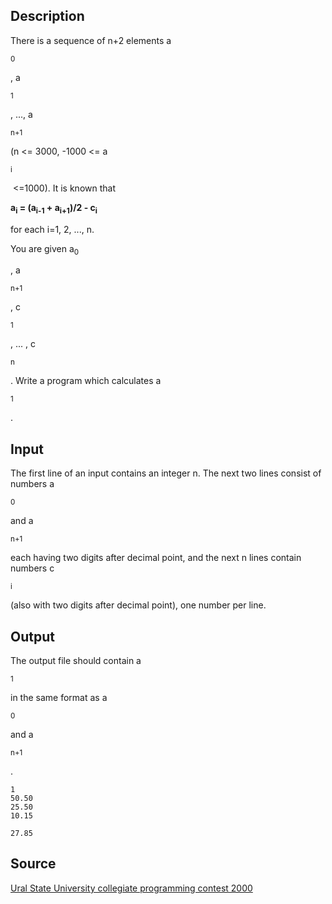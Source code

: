 <h2>Description</h2><p>There is a sequence of n+2 elements a</p><sub>0</sub><p>, a</p><sub>1</sub><p>, ..., a</p><sub>n+1</sub><p> (n&nbsp;&lt;=&nbsp;3000, -1000&nbsp;&lt;=&nbsp;a</p><sub>i</sub><p>&nbsp;&lt;=1000). It is known that </p><b>a<sub>i</sub> = (a<sub>i-1</sub>&nbsp;+&nbsp;a<sub>i+1</sub>)/2&nbsp;-&nbsp;c<sub>i</sub> </b><p>for each i=1, 2, ..., n.
</p>You are given a<sub>0</sub><p>, a</p><sub>n+1</sub><p>, c</p><sub>1</sub><p>, ... , c</p><sub>n</sub><p>. Write a program which calculates a</p><sub>1</sub><p>.</p><h2>Input</h2><p>The first line of an input contains an integer n. The next two lines consist of numbers a</p><sub>0</sub><p> and a</p><sub>n+1</sub><p> each having two digits after decimal point, and the next n lines contain numbers c</p><sub>i</sub><p> (also with two digits after decimal point), one number per line.</p><h2>Output</h2><p>The output file should contain a</p><sub>1</sub><p> in the same format as a</p><sub>0</sub><p> and a</p><sub>n+1</sub><p>.</p><pre><code class="language-input1">1
50.50
25.50
10.15
</code></pre><pre><code class="language-output1">27.85</code></pre><h2>Source</h2><a href="searchproblem?field=source&amp;key=Ural+State+University+collegiate+programming+contest+2000">Ural State University collegiate programming contest 2000</a>